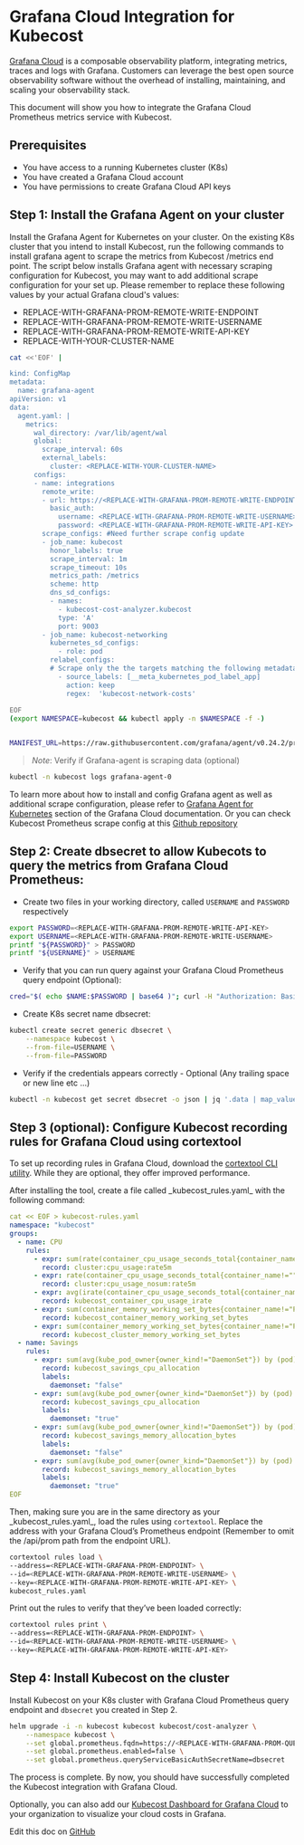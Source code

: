 Grafana Cloud Integration for Kubecost
===========================

[Grafana Cloud](https://grafana.com/products/cloud/) is a composable observability platform, integrating metrics, traces and logs with Grafana. Customers can leverage the best open source observability software without the overhead of installing, maintaining, and scaling your observability stack.

This document will show you how to integrate the Grafana Cloud Prometheus metrics service with Kubecost.

## Prerequisites

- You have access to a running Kubernetes cluster (K8s)
- You have created a Grafana Cloud account
- You have permissions to create Grafana Cloud API keys

## Step 1: Install the Grafana Agent on your cluster

Install the Grafana Agent for Kubernetes on your cluster. On the existing K8s cluster that you intend to install Kubecost, run the following commands to install grafana agent to scrape the metrics from Kubecost /metrics end point. The script below installs Grafana agent with necessary scraping configuration for Kubecost, you may want to add additional scrape configuration for your set up. Please remember to replace these following values by your actual Grafana cloud's values:

- REPLACE-WITH-GRAFANA-PROM-REMOTE-WRITE-ENDPOINT
- REPLACE-WITH-GRAFANA-PROM-REMOTE-WRITE-USERNAME
- REPLACE-WITH-GRAFANA-PROM-REMOTE-WRITE-API-KEY
- REPLACE-WITH-YOUR-CLUSTER-NAME


```Bash
cat <<'EOF' |

kind: ConfigMap
metadata:
  name: grafana-agent
apiVersion: v1
data:
  agent.yaml: |
    metrics:
      wal_directory: /var/lib/agent/wal
      global:
        scrape_interval: 60s
        external_labels:
          cluster: <REPLACE-WITH-YOUR-CLUSTER-NAME>
      configs:
      - name: integrations
        remote_write:
        - url: https://<REPLACE-WITH-GRAFANA-PROM-REMOTE-WRITE-ENDPOINT>
          basic_auth:
            username: <REPLACE-WITH-GRAFANA-PROM-REMOTE-WRITE-USERNAME>
            password: <REPLACE-WITH-GRAFANA-PROM-REMOTE-WRITE-API-KEY>
        scrape_configs: #Need further scrape config update
        - job_name: kubecost
          honor_labels: true
          scrape_interval: 1m
          scrape_timeout: 10s
          metrics_path: /metrics
          scheme: http
          dns_sd_configs:
          - names:
            - kubecost-cost-analyzer.kubecost
            type: 'A'
            port: 9003
        - job_name: kubecost-networking
          kubernetes_sd_configs:
            - role: pod
          relabel_configs:
          # Scrape only the the targets matching the following metadata
            - source_labels: [__meta_kubernetes_pod_label_app]
              action: keep
              regex:  'kubecost-network-costs'
  
EOF
(export NAMESPACE=kubecost && kubectl apply -n $NAMESPACE -f -)


MANIFEST_URL=https://raw.githubusercontent.com/grafana/agent/v0.24.2/production/kubernetes/agent-bare.yaml NAMESPACE=kubecost /bin/sh -c "$(curl -fsSL https://raw.githubusercontent.com/grafana/agent/v0.24.2/production/kubernetes/install-bare.sh)" | kubectl apply -f -

```
> *Note*: Verify if Grafana-agent is scraping data (optional)

```Bash
kubectl -n kubecost logs grafana-agent-0
```

To learn more about how to install and config Grafana agent as well as additional scrape configuration, please refer to [Grafana Agent for Kubernetes](https://grafana.com/docs/grafana-cloud/kubernetes/agent-k8s/k8s_agent_metrics/) section of the Grafana Cloud documentation. Or you can check Kubecost Prometheus scrape config at this [Github repository](https://github.com/kubecost/cost-analyzer-helm-chart/blob/ebe7e088debecd23f90e6dd75b425828901a246c/cost-analyzer/charts/prometheus/values.yaml#L1152)

## Step 2: Create dbsecret to allow Kubecots to query the metrics from Grafana Cloud Prometheus:

- Create two files in your working directory, called `USERNAME` and `PASSWORD` respectively
  
```Bash
export PASSWORD=<REPLACE-WITH-GRAFANA-PROM-REMOTE-WRITE-API-KEY>
export USERNAME=<REPLACE-WITH-GRAFANA-PROM-REMOTE-WRITE-USERNAME>
printf "${PASSWORD}" > PASSWORD
printf "${USERNAME}" > USERNAME
```
- Verify that you can run query against your Grafana Cloud Prometheus query endpoint (Optional):

```Bash
cred="$( echo $NAME:$PASSWORD | base64 )"; curl -H "Authorization: Basic $cred" https://<REPLACE-WITH-GRAFANA-PROM-QUERY-ENDPOINT>/api/v1/query?query=up
```
- Create K8s secret name dbsecret:

```Bash
kubectl create secret generic dbsecret \
    --namespace kubecost \
    --from-file=USERNAME \
    --from-file=PASSWORD
```
- Verify if the credentials appears correctly - Optional (Any trailing space or new line etc ...)

```Bash
kubectl -n kubecost get secret dbsecret -o json | jq '.data | map_values(@base64d)'
```


## Step 3 (optional): Configure Kubecost recording rules for Grafana Cloud using cortextool

To set up recording rules in Grafana Cloud, download the [cortextool CLI utility](https://github.com/grafana/cortex-tools). While they are optional, they offer improved performance.

After installing the tool, create a file called \_kubecost\_rules.yaml\_ with the following command:

```yaml
cat << EOF > kubecost-rules.yaml
namespace: "kubecost"
groups:
  - name: CPU
    rules:
      - expr: sum(rate(container_cpu_usage_seconds_total{container_name!=""}[5m]))
        record: cluster:cpu_usage:rate5m
      - expr: rate(container_cpu_usage_seconds_total{container_name!=""}[5m])
        record: cluster:cpu_usage_nosum:rate5m
      - expr: avg(irate(container_cpu_usage_seconds_total{container_name!="POD", container_name!=""}[5m])) by (container_name,pod_name,namespace)
        record: kubecost_container_cpu_usage_irate
      - expr: sum(container_memory_working_set_bytes{container_name!="POD",container_name!=""}) by (container_name,pod_name,namespace)
        record: kubecost_container_memory_working_set_bytes
      - expr: sum(container_memory_working_set_bytes{container_name!="POD",container_name!=""})
        record: kubecost_cluster_memory_working_set_bytes
  - name: Savings
    rules:
      - expr: sum(avg(kube_pod_owner{owner_kind!="DaemonSet"}) by (pod) * sum(container_cpu_allocation) by (pod))
        record: kubecost_savings_cpu_allocation
        labels:
          daemonset: "false"
      - expr: sum(avg(kube_pod_owner{owner_kind="DaemonSet"}) by (pod) * sum(container_cpu_allocation) by (pod)) / sum(kube_node_info)
        record: kubecost_savings_cpu_allocation
        labels:
          daemonset: "true"
      - expr: sum(avg(kube_pod_owner{owner_kind!="DaemonSet"}) by (pod) * sum(container_memory_allocation_bytes) by (pod))
        record: kubecost_savings_memory_allocation_bytes
        labels:
          daemonset: "false"
      - expr: sum(avg(kube_pod_owner{owner_kind="DaemonSet"}) by (pod) * sum(container_memory_allocation_bytes) by (pod)) / sum(kube_node_info)
        record: kubecost_savings_memory_allocation_bytes
        labels:
          daemonset: "true"
EOF
```

Then, making sure you are in the same directory as your \_kubecost\_rules.yaml\_, load the rules using `cortextool`. Replace the address with your Grafana Cloud’s Prometheus endpoint (Remember to omit the /api/prom path from the endpoint URL).

```Bash
cortextool rules load \
--address=<REPLACE-WITH-GRAFANA-PROM-ENDPOINT> \
--id=<REPLACE-WITH-GRAFANA-PROM-REMOTE-WRITE-USERNAME> \
--key=<REPLACE-WITH-GRAFANA-PROM-REMOTE-WRITE-API-KEY> \
kubecost_rules.yaml
```

Print out the rules to verify that they’ve been loaded correctly:

```Bash
cortextool rules print \
--address=<REPLACE-WITH-GRAFANA-PROM-ENDPOINT> \
--id=<REPLACE-WITH-GRAFANA-PROM-REMOTE-WRITE-USERNAME> \
--key=<REPLACE-WITH-GRAFANA-PROM-REMOTE-WRITE-API-KEY>
```

## Step 4: Install Kubecost on the cluster

Install Kubecost on your K8s cluster with Grafana Cloud Prometheus query endpoint and `dbsecret` you created in Step 2.

```Bash
helm upgrade -i -n kubecost kubecost kubecost/cost-analyzer \
    --namespace kubecost \
    --set global.prometheus.fqdn=https://<REPLACE-WITH-GRAFANA-PROM-QUERY-ENDPOINT> \
    --set global.prometheus.enabled=false \
    --set global.prometheus.queryServiceBasicAuthSecretName=dbsecret
```

The process is complete. By now, you should have successfully completed the Kubecost integration with Grafana Cloud.

Optionally, you can also add our [Kubecost Dashboard for Grafana Cloud](https://grafana.com/grafana/dashboards/15714) to your organization to visualize your cloud costs in Grafana.

Edit this doc on [GitHub](https://github.com/kubecost/docs/blob/main/grafana-cloud-integration.md)

<!--- {"article":"5699259004311","section":"4402815636375","permissiongroup":"1500001277122"} --->

